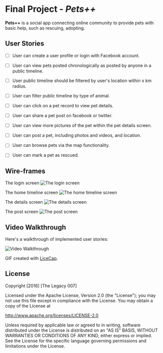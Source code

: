 # Final Project - *Pets++*

**Pets++** is a social app connecting online community to provide pets with basic help, such as rescuing, adopting.

## User Stories

- [ ] User can create a user profile or login with Facebook account.
- [ ] User can view pets posted chronologically as posted by anyone in a public timeline.
- [ ] User public timeline should be filtered by user's location within x km radius.
- [ ] User can filter public timeline by type of animal. 
- [ ] User can click on a pet record to view pet details.
- [ ] User can share a pet post on facebook or twitter.
- [ ] User can view more pictures of the pet within the pet details screen.
- [ ] User can post a pet, including photos and videos, and location.
- [ ] User can browse pets via the map functionality.
- [ ] User can mark a pet as rescued.
 

## Wire-frames
The login screen
<img src='https://github.com/TheLegacy007/CoderSchooFinalProject/blob/master/login%20screen.tiff' title='The login screen' width='' alt='The login screen' />

The home timeline screen
<img src='https://github.com/TheLegacy007/CoderSchooFinalProject/blob/master/home%20screen.tiff' title='The home timeline screen' width='' alt='The home timeline screen' />

The details screen
<img src='https://github.com/TheLegacy007/CoderSchooFinalProject/blob/master/details%20screen.tiff' title='The details screen' width='' alt='The details screen' />

The post screen
<img src='https://github.com/TheLegacy007/CoderSchooFinalProject/blob/master/news%20screen.tiff' title='The post screen' width='' alt='The post screen' />

## Video Walkthrough

Here's a walkthrough of implemented user stories:

<img src='https://github.com/' title='Video Walkthrough' width='' alt='Video Walkthrough' />

GIF created with [LiceCap](http://www.cockos.com/licecap/).

## License

Copyright [2016] [The Legacy 007]

Licensed under the Apache License, Version 2.0 (the "License");
you may not use this file except in compliance with the License.
You may obtain a copy of the License at

http://www.apache.org/licenses/LICENSE-2.0

Unless required by applicable law or agreed to in writing, software
distributed under the License is distributed on an "AS IS" BASIS,
WITHOUT WARRANTIES OR CONDITIONS OF ANY KIND, either express or implied.
See the License for the specific language governing permissions and
limitations under the License.
